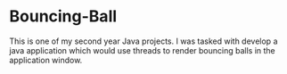 # Bouncing-Ball

This is one of my second year Java projects. 
I was tasked with develop a java application which would use threads to render bouncing balls in the application window. 

